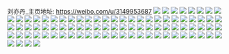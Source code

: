刘亦丹_主页地址: https://weibo.com/u/3149953687 
![](https://wx4.sinaimg.cn/mw2000/bbc07a97ly1h9e66nzf9tj21o02807wj.jpg) 
![](https://wx4.sinaimg.cn/mw2000/bbc07a97ly1h9e66ctee8j21o0280e83.jpg) 
![](https://wx4.sinaimg.cn/mw2000/bbc07a97ly1h9e67dvlkvj21o0280npf.jpg) 
![](https://wx4.sinaimg.cn/mw2000/bbc07a97ly1h9e66eqknaj21o0280qv7.jpg) 
![](https://wx4.sinaimg.cn/mw2000/bbc07a97ly1h9e66gl7lcj21o02807wj.jpg) 
![](https://wx4.sinaimg.cn/mw2000/bbc07a97ly1h9e66m0qfqj21o0280qv7.jpg) 
![](https://wx4.sinaimg.cn/mw2000/bbc07a97ly1h9e6670ciuj21o02804qs.jpg) 
![](https://wx4.sinaimg.cn/mw2000/bbc07a97ly1h9e67i3ssej22802you15.jpg) 
![](https://wx4.sinaimg.cn/mw2000/bbc07a97ly1h9e669i85lj21o0280b2c.jpg) 
![](https://wx4.sinaimg.cn/mw2000/bbc07a97ly1h99ddxxtu9j21o0280kjn.jpg) 
![](https://wx4.sinaimg.cn/mw2000/bbc07a97ly1h99deho31pj21o0280qv7.jpg) 
![](https://wx4.sinaimg.cn/mw2000/bbc07a97ly1h99deymagqj21o0280e83.jpg) 
![](https://wx4.sinaimg.cn/mw2000/bbc07a97ly1h909nr7w8kj20u00u0wmb.jpg) 
![](https://wx4.sinaimg.cn/mw2000/bbc07a97ly1h909nrkvfqj20u00u00zs.jpg) 
![](https://wx4.sinaimg.cn/mw2000/bbc07a97ly1h909nrv577j20u00u07c2.jpg) 
![](https://wx4.sinaimg.cn/mw2000/bbc07a97ly1h909nqw3dyj20u00u0ahc.jpg) 
![](https://wx4.sinaimg.cn/mw2000/bbc07a97ly1h909ns6ha9j20u00u00yl.jpg) 
![](https://wx4.sinaimg.cn/mw2000/bbc07a97ly1h909nsgo8hj20u0140gwf.jpg) 
![](https://wx4.sinaimg.cn/mw2000/bbc07a97ly1h8whnnjf90j20zo16ib29.jpg) 
![](https://wx4.sinaimg.cn/mw2000/bbc07a97ly1h8whnabocvj20zo18sb29.jpg) 
![](https://wx4.sinaimg.cn/mw2000/bbc07a97ly1h8whp9tiqej20zo199u0y.jpg) 
![](https://wx4.sinaimg.cn/mw2000/bbc07a97ly1h8who7f7cjj20zo199e81.jpg) 
![](https://wx4.sinaimg.cn/mw2000/bbc07a97ly1h8t4ipby4jj21o027bnpf.jpg) 
![](https://wx4.sinaimg.cn/mw2000/bbc07a97ly1h8t4irfg67j21o027bqv7.jpg) 
![](https://wx4.sinaimg.cn/mw2000/bbc07a97ly1h8t4imjzrnj21o027bkjn.jpg) 
![](https://wx4.sinaimg.cn/mw2000/bbc07a97ly1h8hltgnjw9j21o02807wj.jpg) 
![](https://wx4.sinaimg.cn/mw2000/bbc07a97ly1h8cvn6bedoj21o0280u0z.jpg) 
![](https://wx4.sinaimg.cn/mw2000/bbc07a97ly1h8cvn8buhqj21o0280qv7.jpg) 
![](https://wx4.sinaimg.cn/mw2000/bbc07a97ly1h8cvn4l5ahj21o0280kjn.jpg) 
![](https://wx4.sinaimg.cn/mw2000/bbc07a97ly1h8be1198u7j227z28i4qs.jpg) 
![](https://wx4.sinaimg.cn/mw2000/bbc07a97ly1h8be14m5ccj22802yo4qv.jpg) 
![](https://wx4.sinaimg.cn/mw2000/bbc07a97ly1h8be0ywodxj22802yo1l5.jpg) 
![](https://wx4.sinaimg.cn/mw2000/bbc07a97ly1h85ytdrvubj22c02bk4qq.jpg) 
![](https://wx4.sinaimg.cn/mw2000/bbc07a97ly1h85ytcepfbj23402c01kz.jpg) 
![](https://wx4.sinaimg.cn/mw2000/bbc07a97ly1h85ytevf6lj22c02bke82.jpg) 
![](https://wx4.sinaimg.cn/mw2000/bbc07a97ly1h83bniu2ufj22802yonpf.jpg) 
![](https://wx4.sinaimg.cn/mw2000/bbc07a97ly1h7vsi84267j21nu2201kz.jpg) 
![](https://wx4.sinaimg.cn/mw2000/bbc07a97ly1h7u50mpab3j22c02bkqv6.jpg) 
![](https://wx4.sinaimg.cn/mw2000/bbc07a97ly1h7u50nt5voj23402c0kjo.jpg) 
![](https://wx4.sinaimg.cn/mw2000/bbc07a97ly1h7u50lqfotj23402c07wl.jpg) 
![](https://wx4.sinaimg.cn/mw2000/bbc07a97ly1h73gxma0vlj22801o04qr.jpg) 
![](https://wx4.sinaimg.cn/mw2000/bbc07a97ly1h6w0u4jh4pj21o0280x6q.jpg) 
![](https://wx4.sinaimg.cn/mw2000/bbc07a97ly1h6ng4rrcegj23402c07wj.jpg) 
![](https://wx4.sinaimg.cn/mw2000/bbc07a97ly1h5uyo3jl2uj21zk1hnhdu.jpg) 
![](https://wx4.sinaimg.cn/mw2000/bbc07a97ly1h5h841dff9j22yo280u11.jpg) 
![](https://wx4.sinaimg.cn/mw2000/bbc07a97ly1h5h84cm13aj22yo2807wm.jpg) 
![](https://wx4.sinaimg.cn/mw2000/bbc07a97ly1h5h83w5gg5j22yo280u11.jpg) 
![](https://wx4.sinaimg.cn/mw2000/bbc07a97ly1h5fwi4nsa0j21ho1zkb2a.jpg) 
![](https://wx4.sinaimg.cn/mw2000/bbc07a97ly1h5c6wgemwlj21r02bae82.jpg) 
![](https://wx4.sinaimg.cn/mw2000/bbc07a97ly1h57x1qs05nj21ho1wxx6p.jpg) 
![](https://wx4.sinaimg.cn/mw2000/bbc07a97ly1h4y8tlfkfaj20u013ramz.jpg) 
![](https://wx4.sinaimg.cn/mw2000/bbc07a97ly1h4y8tm0f5lj20u70u0n22.jpg) 
![](https://wx4.sinaimg.cn/mw2000/bbc07a97ly1h4y8tkg1h8j214a0u0qfc.jpg) 
![](https://wx4.sinaimg.cn/mw2000/bbc07a97ly1h4y8tn4parj21490u0wsz.jpg) 
![](https://wx4.sinaimg.cn/mw2000/bbc07a97ly1h4v4yumzboj22c02c1b2c.jpg) 
![](https://wx4.sinaimg.cn/mw2000/bbc07a97ly1h4u0arkgfnj21nv1hob2a.jpg) 
![](https://wx4.sinaimg.cn/mw2000/bbc07a97ly1h4nx8igtj4j21ix1zkkjl.jpg) 
![](https://wx4.sinaimg.cn/mw2000/bbc07a97ly1h4nx8h7s03j21ix1zkhdt.jpg) 
![](https://wx4.sinaimg.cn/mw2000/bbc07a97ly1h4cn0hzn0bj23402c07wi.jpg) 
![](https://wx4.sinaimg.cn/mw2000/bbc07a97ly1h4cn0d12gpj23402c04qp.jpg) 
![](https://wx4.sinaimg.cn/mw2000/bbc07a97ly1h4cn0h0w7ij22yo280qv6.jpg) 
![](https://wx4.sinaimg.cn/mw2000/bbc07a97ly1h46lb944zxj21ho1smnpd.jpg) 
![](https://wx4.sinaimg.cn/mw2000/bbc07a97ly1h3jwk4uwunj22802yo1kz.jpg) 
![](https://wx4.sinaimg.cn/mw2000/bbc07a97ly1h35wr6c33uj21ho1zke82.jpg) 
![](https://wx4.sinaimg.cn/mw2000/bbc07a97ly1h35wr96nrqj21ho1zke82.jpg) 
![](https://wx4.sinaimg.cn/mw2000/bbc07a97ly1h35wr9lrpnj20u00u0456.jpg) 
![](https://wx4.sinaimg.cn/mw2000/bbc07a97ly1h35wrc7obmj21ho1zkhdu.jpg) 
![](https://wx4.sinaimg.cn/mw2000/bbc07a97ly1h071sy1qp5j22yo1o0npf.jpg) 
![](https://wx4.sinaimg.cn/mw2000/bbc07a97ly1h071t1n0loj22yo1o07wk.jpg) 
![](https://wx4.sinaimg.cn/mw2000/bbc07a97ly1h071su40fxj22yo1o01l0.jpg) 
![](https://wx4.sinaimg.cn/mw2000/bbc07a97ly1gzf9bd11k9j21zk1hox6p.jpg) 
![](https://wx4.sinaimg.cn/mw2000/bbc07a97ly1gzf9bdwzs1j22802yokjm.jpg) 
![](https://wx4.sinaimg.cn/mw2000/bbc07a97ly1gzf9behnmxj21400u0aqv.jpg) 
![](https://wx4.sinaimg.cn/mw2000/003raSQDly1gvexvy8k8kj62802yokjo02.jpg) 
![](https://wx4.sinaimg.cn/mw2000/003raSQDly1gv5oeqcznij61400u045g02.jpg) 
![](https://wx4.sinaimg.cn/mw2000/003raSQDly1gv5oeqqakgj61400u044302.jpg) 
![](https://wx4.sinaimg.cn/mw2000/003raSQDly1gv5oepzn75j61410u0qbj02.jpg) 
![](https://wx4.sinaimg.cn/mw2000/bbc07a97ly1gnetg0mfsij21ho1zk4qt.jpg) 
![](https://wx4.sinaimg.cn/mw2000/bbc07a97ly1glyc671asvj21zk1ho4qp.jpg) 
![](https://wx4.sinaimg.cn/mw2000/bbc07a97ly1gkpm9zvcg1j20u0140wvw.jpg) 
![](https://wx4.sinaimg.cn/mw2000/bbc07a97ly1gkjpawsqfpj21400u0akr.jpg) 
![](https://wx4.sinaimg.cn/mw2000/bbc07a97ly1gk8uaplqpbj21400u04g0.jpg) 
![](https://wx4.sinaimg.cn/mw2000/bbc07a97gy1fxflsfgo93j21hc1hc1kz.jpg) 
![](https://wx4.sinaimg.cn/mw2000/bbc07a97gy1fxflsglpk4j21hc1hc1kz.jpg) 
![](https://wx4.sinaimg.cn/mw2000/bbc07a97gy1fxflshll74j21hc1hce83.jpg) 
![](https://wx4.sinaimg.cn/mw2000/bbc07a97ly1fr2jdktanrj21401hc7wj.jpg) 
![](https://wx4.sinaimg.cn/mw2000/bbc07a97ly1fpcli3oce9j21401hcnpe.jpg) 

